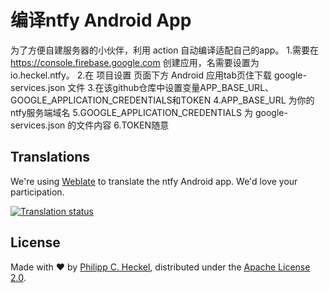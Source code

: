 # 编译ntfy Android App
为了方便自建服务器的小伙伴，利用 action 自动编译适配自己的app。
1.需要在 https://console.firebase.google.com 创建应用，名需要设置为 io.heckel.ntfy。
2.在 项目设置 页面下方 Android 应用tab页住下载 google-services.json 文件
3.在该github仓库中设置变量APP_BASE_URL、GOOGLE_APPLICATION_CREDENTIALS和TOKEN
4.APP_BASE_URL 为你的ntfy服务端域名
5.GOOGLE_APPLICATION_CREDENTIALS 为 google-services.json 的文件内容
6.TOKEN随意


## Translations
We're using [Weblate](https://hosted.weblate.org/projects/ntfy/) to translate the ntfy Android app. We'd love your participation.

<a href="https://hosted.weblate.org/engage/ntfy/">
<img src="https://hosted.weblate.org/widgets/ntfy/-/multi-blue.svg" alt="Translation status" />
</a>

## License
Made with ❤️ by [Philipp C. Heckel](https://heckel.io), distributed under the [Apache License 2.0](LICENSE).
